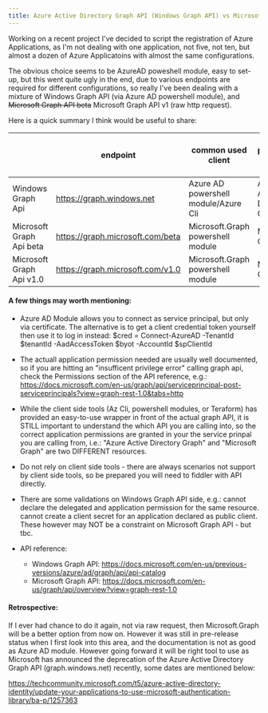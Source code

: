 ```yaml
---
title: Azure Active Directory Graph API (Windows Graph API) vs Microsoft Graph API
---
```


Working on a recent project I've decided to script the registration of Azure Applications, as I'm not dealing with one application, not five, not ten, but almost a dozen of Azure Applicatoins with almost the same configurations.

The obvious choice seems to be AzureAD poweshell module, easy to set-up, but this went quite ugly in the end, due to various endpoints are required for different configurations, so really I've been dealing with a mixture of Windows Graph API (via Azure AD powershell module), and ~~Microsoft Graph API beta~~ Microsoft Graph API v1 (raw http request).

Here is a quick summary I think would be useful to share:

| 　                       | endpoint                          | common used client                    | Api (for pemissions) in Azure   App | Audience                       |
|--------------------------|-----------------------------------|---------------------------------------|-------------------------------------|--------------------------------|
| Windows Graph Api        | https://graph.windows.net         | Azure AD powershell module/Azure Cli  | Azure Active Directory Graph        |  https://graph.windows.net/    |
| Microsoft Graph Api beta | https://graph.microsoft.com/beta  | Microsoft.Graph powershell module     | Microsoft Graph                     |  https://graph.microsoft.com   |
| Microsoft Graph Api v1.0 | https://graph.microsoft.com/v1.0  | Microsoft.Graph powershell module     | Microsoft Graph                     |  https://graph.microsoft.com   |



#### A few things may worth mentioning:

* Azure AD Module allows you to connect as service principal, but only via certificate. The alternative is to get a client credential token yourself then use it to log in instead:   $cred = Connect-AzureAD -TenantId $tenantId -AadAccessToken $byot -AccountId $spClientId

* The actuall application permission needed are usually well documented, so if you are hitting an "insufficent privilege error" calling graph api, check the Permissions section of the API reference, e.g.:
https://docs.microsoft.com/en-us/graph/api/serviceprincipal-post-serviceprincipals?view=graph-rest-1.0&tabs=http

* While the client side tools (Az Cli, powershell modules, or Teraform) has provided an easy-to-use wrapper in front of the actual graph API, it is STILL important to understand the which API you are calling into, so the correct application permissions are granted in your the service prinpal you are calling from, i.e.: "Azure Active Directory Graph" and "Microsoft Graph" are two DIFFERENT resources.

* Do not rely on client side tools - there are always scenarios not support by client side tools, so be prepared you will need to fiddler with API directly.

* There are some validations on Windows Graph API side, 
    e.g.: 
    cannot declare the delegated and application permission for the same resource.
    cannot create a client secret for an application declared as public client.
    These however may NOT be a constraint on Microsoft Graph API - but tbc.
    
* API reference: 
  - Windows Graph API: https://docs.microsoft.com/en-us/previous-versions/azure/ad/graph/api/api-catalog
  - Microsoft Graph API: https://docs.microsoft.com/en-us/graph/api/overview?view=graph-rest-1.0


#### Retrospective:
If I ever had chance to do it again, not via raw request, then Microsoft.Graph will be a better option from now on. However it was still in pre-release status when I first look into this area, and the documentation is not as good as Azure AD module. However going forward it will be right tool to use as Microsoft has announced the deprecation of the Azure Active Directory Graph API (graph.windows.net) recently, some dates are mentioned below:

https://techcommunity.microsoft.com/t5/azure-active-directory-identity/update-your-applications-to-use-microsoft-authentication-library/ba-p/1257363
